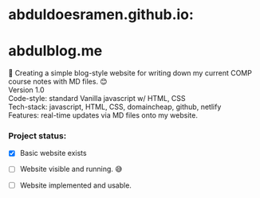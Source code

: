 # abduldoesramen.github.io:
# abdulblog.me

:slightly_smiling_face: Creating a simple blog-style website for writing down my current COMP course notes with MD files. :blush:\
Version 1.0\
Code-style: standard Vanilla javascript w/ HTML, CSS\
Tech-stack: javascript, HTML, CSS, domaincheap, github, netlify\
Features: real-time updates via MD files onto my website.

### Project status:
- [x] Basic website exists
- [ ] Website visible and running. :sweat_smile:
- [ ] Website implemented and usable. 


